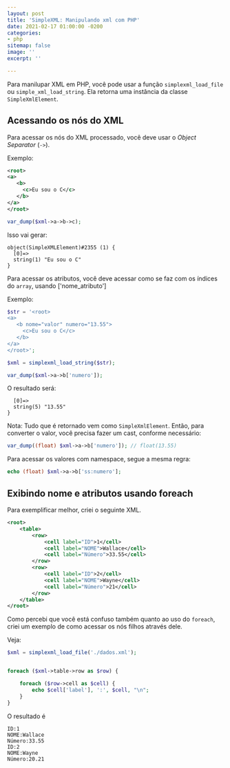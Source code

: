 ```yaml
---
layout: post
title: 'SimpleXML: Manipulando xml com PHP'
date: 2021-02-17 01:00:00 -0200
categories:
- php
sitemap: false
image: ''
excerpt: ''

---
```

Para manilupar XML em PHP, você pode usar a  função `simplexml_load_file` ou `simple_xml_load_string`. Ela retorna uma instância da classe `SimpleXmlElement`.


## Acessando os nós do XML

Para acessar os nós do XML processado, você deve usar o *Object Separator* (`->`). 

Exemplo:

```xml
<root>
<a>
   <b>
     <c>Eu sou o C</c>
   </b>
</a>
</root>
```

```php
var_dump($xml->a->b->c);
```

Isso vai gerar:

    object(SimpleXMLElement)#2355 (1) {
      [0]=>
      string(1) "Eu sou o C"
    }

Para acessar os atributos, você deve acessar como se faz com os índices do `array`, usando \['nome_atributo'\]

Exemplo:

```php
$str = '<root>
<a>
   <b nome="valor" numero="13.55">
     <c>Eu sou o C</c>
   </b>
</a>
</root>';

$xml = simplexml_load_string($str);

var_dump($xml->a->b['numero']);
```

O resultado será:

```object(SimpleXMLElement)#2354 (1) {
  [0]=>
  string(5) "13.55"
}
```

Nota: Tudo que é retornado vem como `SimpleXmlElement`. Então, para converter o valor, você precisa fazer um cast, conforme necessário:

```php
var_dump((float) $xml->a->b['numero']); // float(13.55)
```

Para acessar os valores com namespace, segue a mesma regra:

```php
echo (float) $xml->a->b['ss:numero'];
```

## Exibindo nome e atributos usando foreach

Para exemplificar melhor, criei o seguinte XML.

```xml
<root>
    <table>
        <row>
            <cell label="ID">1</cell>
            <cell label="NOME">Wallace</cell>
            <cell label="Número">33.55</cell>
        </row>
        <row>
            <cell label="ID">2</cell>
            <cell label="NOME">Wayne</cell>
            <cell label="Número">21</cell>
        </row>
    </table>
</root>
```

Como percebi que você está confuso também quanto ao uso do `foreach`, criei um exemplo de como acessar os nós filhos através dele.

Veja:

```php
$xml = simplexml_load_file('./dados.xml');


foreach ($xml->table->row as $row) {

    foreach ($row->cell as $cell) {
        echo $cell['label'], ':', $cell, "\n";
    }
}
```

O resultado é

```text
ID:1
NOME:Wallace
Número:33.55
ID:2
NOME:Wayne
Número:20.21
```
